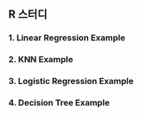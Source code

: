 ## R 스터디

### 1. Linear Regression Example ###

### 2. KNN Example ###

### 3. Logistic Regression Example ###

### 4. Decision Tree Example ###
